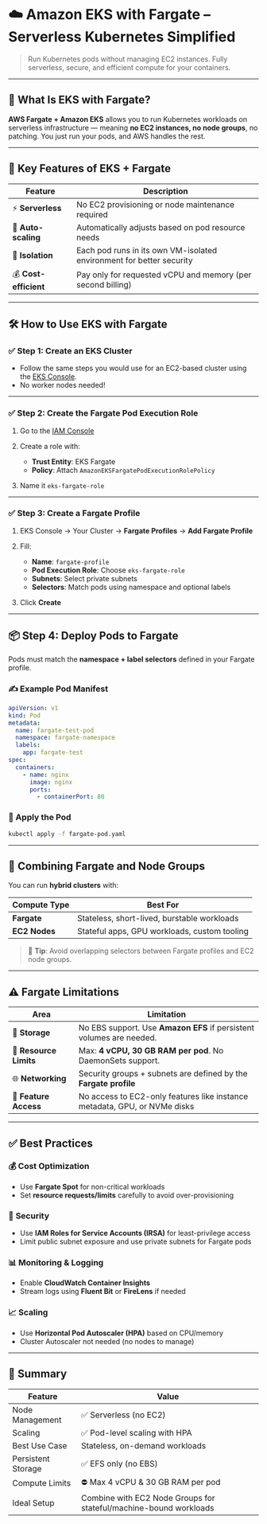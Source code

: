 # ☁️ **Amazon EKS with Fargate – Serverless Kubernetes Simplified**

> Run Kubernetes pods without managing EC2 instances. Fully serverless, secure, and efficient compute for your containers.

---

## 🚀 **What Is EKS with Fargate?**

**AWS Fargate + Amazon EKS** allows you to run Kubernetes workloads on serverless infrastructure — meaning **no EC2 instances, no node groups**, no patching. You just run your pods, and AWS handles the rest.

---

## 🌟 **Key Features of EKS + Fargate**

| Feature               | Description                                                          |
| --------------------- | -------------------------------------------------------------------- |
| ⚡ **Serverless**     | No EC2 provisioning or node maintenance required                     |
| 📏 **Auto-scaling**   | Automatically adjusts based on pod resource needs                    |
| 🔐 **Isolation**      | Each pod runs in its own VM-isolated environment for better security |
| 💰 **Cost-efficient** | Pay only for requested vCPU and memory (per second billing)          |

---

## 🛠️ **How to Use EKS with Fargate**

### ✅ **Step 1: Create an EKS Cluster**

- Follow the same steps you would use for an EC2-based cluster using the [EKS Console](https://console.aws.amazon.com/eks).
- No worker nodes needed!

---

### ✅ **Step 2: Create the Fargate Pod Execution Role**

1. Go to the [IAM Console](https://console.aws.amazon.com/iam/)
2. Create a role with:

   - **Trust Entity**: EKS Fargate
   - **Policy**: Attach `AmazonEKSFargatePodExecutionRolePolicy`

3. Name it `eks-fargate-role`

---

### ✅ **Step 3: Create a Fargate Profile**

1. EKS Console → Your Cluster → **Fargate Profiles** → **Add Fargate Profile**
2. Fill:

   - **Name**: `fargate-profile`
   - **Pod Execution Role**: Choose `eks-fargate-role`
   - **Subnets**: Select private subnets
   - **Selectors**: Match pods using namespace and optional labels

3. Click **Create**

---

## 📦 **Step 4: Deploy Pods to Fargate**

Pods must match the **namespace + label selectors** defined in your Fargate profile.

### ✍️ Example Pod Manifest

```yaml
apiVersion: v1
kind: Pod
metadata:
  name: fargate-test-pod
  namespace: fargate-namespace
  labels:
    app: fargate-test
spec:
  containers:
    - name: nginx
      image: nginx
      ports:
        - containerPort: 80
```

### 🧪 Apply the Pod

```bash
kubectl apply -f fargate-pod.yaml
```

---

## 🔁 **Combining Fargate and Node Groups**

You can run **hybrid clusters** with:

| Compute Type  | Best For                                     |
| ------------- | -------------------------------------------- |
| **Fargate**   | Stateless, short-lived, burstable workloads  |
| **EC2 Nodes** | Stateful apps, GPU workloads, custom tooling |

> 🎯 **Tip**: Avoid overlapping selectors between Fargate profiles and EC2 node groups.

---

## ⚠️ **Fargate Limitations**

| Area                   | Limitation                                                                |
| ---------------------- | ------------------------------------------------------------------------- |
| 💾 **Storage**         | No EBS support. Use **Amazon EFS** if persistent volumes are needed.      |
| 🔢 **Resource Limits** | Max: **4 vCPU, 30 GB RAM per pod**. No DaemonSets support.                |
| 🌐 **Networking**      | Security groups + subnets are defined by the **Fargate profile**          |
| 🔌 **Feature Access**  | No access to EC2-only features like instance metadata, GPU, or NVMe disks |

---

## ✅ **Best Practices**

### 💰 **Cost Optimization**

- Use **Fargate Spot** for non-critical workloads
- Set **resource requests/limits** carefully to avoid over-provisioning

### 🔐 **Security**

- Use **IAM Roles for Service Accounts (IRSA)** for least-privilege access
- Limit public subnet exposure and use private subnets for Fargate pods

### 📊 **Monitoring & Logging**

- Enable **CloudWatch Container Insights**
- Stream logs using **Fluent Bit** or **FireLens** if needed

### 📈 **Scaling**

- Use **Horizontal Pod Autoscaler (HPA)** based on CPU/memory
- Cluster Autoscaler not needed (no nodes to manage)

---

## 🧠 Summary

| Feature            | Value                                                             |
| ------------------ | ----------------------------------------------------------------- |
| Node Management    | ✅ Serverless (no EC2)                                            |
| Scaling            | ✅ Pod-level scaling with HPA                                     |
| Best Use Case      | Stateless, on-demand workloads                                    |
| Persistent Storage | ✅ EFS only (no EBS)                                              |
| Compute Limits     | ⛔ Max 4 vCPU & 30 GB RAM per pod                                 |
| Ideal Setup        | Combine with EC2 Node Groups for stateful/machine-bound workloads |
